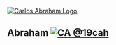 [![Carlos Abraham Logo](https://secure.gravatar.com/avatar/d52a1419809b7ec1348deb34c4260ed7?size=400pxhttps://secure.gravatar.com/avatar/d52a1419809b7ec1348deb34c4260ed7?size=400px)](https://19cah.com)

## Abraham [![CA @19cah](https://img.shields.io/badge/Author-Carlos%20Abraham%20@19cah-brightgreen.svg)](https://github.com/19cah)
